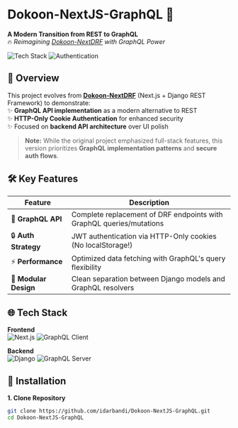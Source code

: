 # Dokoon-NextJS-GraphQL 🚀

**A Modern Transition from REST to GraphQL**  
🔥 *Reimagining [Dokoon-NextDRF](https://github.com/idarbandi/Dokoon-NextDRF) with GraphQL Power*  

![Tech Stack](https://img.shields.io/badge/Stack-GraphQL%20|%20Next.js%20|%20Django-informational?style=flat&logo=graphql&logoColor=white&color=e535ab)
![Authentication](https://img.shields.io/badge/Security-HTTP_Only_Cookies-success?style=flat&logo=shield-check)

## 📖 Overview
This project evolves from **[Dokoon-NextDRF](https://github.com/idarbandi/Dokoon-NextDRF)** (Next.js + Django REST Framework) to demonstrate:  
✨ **GraphQL API implementation** as a modern alternative to REST  
✨ **HTTP-Only Cookie Authentication** for enhanced security  
✨ Focused on **backend API architecture** over UI polish  

> **Note:** While the original project emphasized full-stack features, this version prioritizes **GraphQL implementation patterns** and **secure auth flows**.

## 🛠 Key Features
| **Feature**          | **Description**                                  | 
|----------------------|--------------------------------------------------|
| 📡 **GraphQL API**    | Complete replacement of DRF endpoints with GraphQL queries/mutations |
| 🔒 **Auth Strategy**  | JWT authentication via HTTP-Only cookies (No localStorage!) |
| ⚡ **Performance**    | Optimized data fetching with GraphQL's query flexibility |
| 🧩 **Modular Design** | Clean separation between Django models and GraphQL resolvers |

## 🌐 Tech Stack
**Frontend**  
![Next.js](https://img.shields.io/badge/Next.js-14.1-black?logo=next.js&logoColor=white)
![GraphQL Client](https://img.shields.io/badge/Apollo_Client-3.8-purple?logo=apollographql)

**Backend**  
![Django](https://img.shields.io/badge/Django-5.0-green?logo=django)
![GraphQL Server](https://img.shields.io/badge/Graphene-3.3-blueviolet?logo=graphql)

## 🚀 Installation
**1. Clone Repository**
```bash
git clone https://github.com/idarbandi/Dokoon-NextJS-GraphQL.git
cd Dokoon-NextJS-GraphQL
